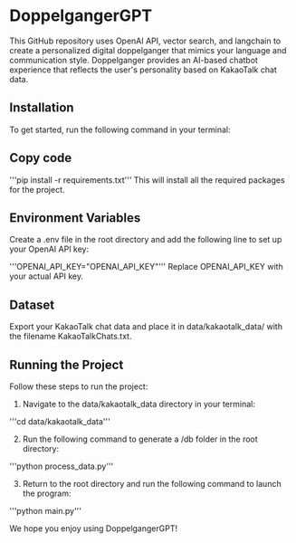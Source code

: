 # DoppelgangerGPT

This GitHub repository uses OpenAI API, vector search, and langchain to create a personalized digital doppelganger that mimics your language and communication style. Doppelganger provides an AI-based chatbot experience that reflects the user's personality based on KakaoTalk chat data.

## Installation

To get started, run the following command in your terminal:

## Copy code

'''pip install -r requirements.txt'''
This will install all the required packages for the project.

## Environment Variables

Create a .env file in the root directory and add the following line to set up your OpenAI API key:

'''OPENAI_API_KEY="OPENAI_API_KEY"'''
Replace OPENAI_API_KEY with your actual API key.

## Dataset

Export your KakaoTalk chat data and place it in data/kakaotalk_data/ with the filename KakaoTalkChats.txt.

## Running the Project

Follow these steps to run the project:

1. Navigate to the data/kakaotalk_data directory in your terminal:

'''cd data/kakaotalk_data'''

2. Run the following command to generate a /db folder in the root directory:

'''python process_data.py'''

3. Return to the root directory and run the following command to launch the program:

'''python main.py'''

We hope you enjoy using DoppelgangerGPT!

